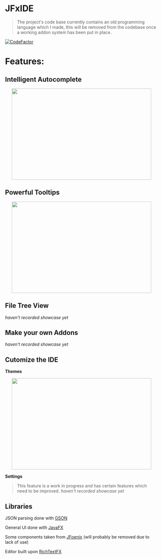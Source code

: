 # JFxIDE
> The project's code base currently contains an old programming language which I made, this will be removed from the codebase once a working addon system has been put in place.

[![CodeFactor](https://www.codefactor.io/repository/github/zev-g/jfxide/badge)](https://www.codefactor.io/repository/github/zev-g/jfxide) 

# Features:

## Intelligent Autocomplete

<p align="center">
  <img width="460" height="300" src="https://i.imgur.com/PXjvewP.gif">
</p>

## Powerful Tooltips

<p align="center">
  <img width="460" height="300" src="https://i.imgur.com/PMk7zvv.gif">
</p>

## File Tree View

_haven't recorded showcase yet_

## Make your own Addons

_haven't recorded showcase yet_

## Cutomize the IDE

**Themes**

<p align="center">
  <img width="460" height="300" src="https://i.imgur.com/m0mvEQg.gif">
</p>

**Settings** 

> This feature is a work in progress and has certain features which need to be improved.
> _haven't recorded showcase yet_

## Libraries

JSON parsing done with [GSON](https://github.com/google/gson) 

General UI done with [JavaFX](https://openjfx.io/) 

Some components taken from [JFoenix](http://www.jfoenix.com/) (will probably be removed due to lack of use) 

Editor built upon [RichTextFX](https://github.com/FXMisc/RichTextFX) 
